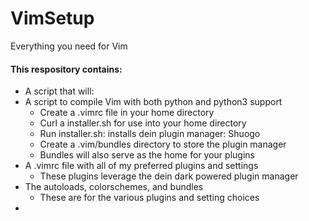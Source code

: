 # VimSetup
Everything you need for Vim

#### This respository contains:
- A script that will:
- A script to compile Vim with both python and python3 support
	- Create a .vimrc file in your home directory
	- Curl a installer.sh for use into your home directory
	- Run installer.sh: installs dein plugin manager: Shuogo
	- Create a .vim/bundles directory to store the plugin manager
	- Bundles will also serve as the home for your plugins
- A .vimrc file with all of my preferred plugins and settings
	- These plugins leverage the dein dark powered plugin manager
- The autoloads, colorschemes, and bundles
	- These are for the various plugins and setting choices
- 
